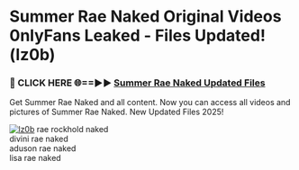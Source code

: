 # Summer Rae Naked Original Videos 0nlyFans Leaked - Files Updated! (lz0b)

<h3>🔴 CLICK HERE 🌐==►► <a href="https://tinyurl.com/up5wt9bj" rel="nofollow">Summer Rae Naked Updated Files</a></h3>

Get Summer Rae Naked and all content. Now you can access all videos and pictures of Summer Rae Naked. New Updated Files 2025!

[![lz0b](https://i.imgur.com/ABiUzMV.gif)](https://tinyurl.com/up5wt9bj)
rae rockhold naked<br>
divini rae naked<br>
aduson rae naked<br>
lisa rae naked